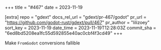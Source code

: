 +++
title = "#467"
date = 2023-11-19

[extra]
repo = "gdext"
docs_rel_url = "gdext/pr-467/godot"
pr_url = "https://github.com/godot-rust/gdext/pull/467"
pr_author = "lilizoey"
sort_key = 2023-11-19
date_time = 2023-11-19T12:28:03Z
commit_sha = "6ed8bd5208ea1fc55d592855e40ac0cbf4f3cd49"
+++

Make `FromGodot` conversions fallible
